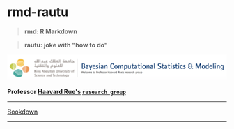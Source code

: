# rmd-rautu

> **rmd: R Markdown**

> **rautu: joke with "how to do"**

![](screen_shot.png)

**Professor [Haavard Rue's](https://www.kaust.edu.sa/en/study/faculty/haavard-rue)
  [`research group`](https://bayescomp.kaust.edu.sa/Pages/Home.aspx)**

***

[Bookdown](http://mynameislaure.github.io/rmd-rautu)

***
